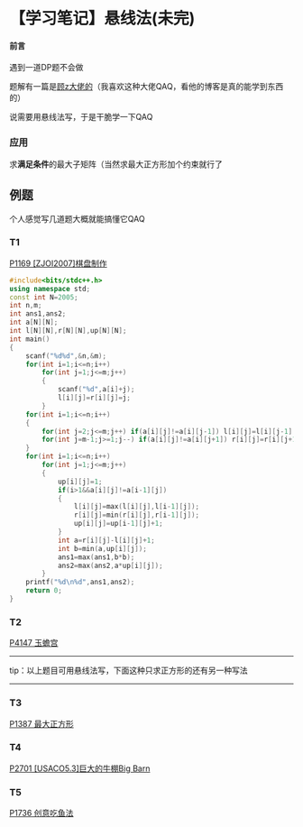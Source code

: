# 【学习笔记】悬线法(未完)

#### 前言

遇到一道DP题不会做

题解有一篇是[顾z大佬的](<https://rpdreamer.blog.luogu.org/p1169>)（我喜欢这种大佬QAQ，看他的博客是真的能学到东西的）

说需要用悬线法写，于是干脆学一下QAQ

### 应用

求**满足条件**的最大子矩阵（当然求最大正方形加个约束就行了

## 例题

个人感觉写几道题大概就能搞懂它QAQ

### T1

[P1169 [ZJOI2007]棋盘制作](<https://www.luogu.org/problemnew/show/P1169>)

```cpp
#include<bits/stdc++.h>
using namespace std;
const int N=2005;
int n,m;
int ans1,ans2;
int a[N][N];
int l[N][N],r[N][N],up[N][N];
int main()
{
    scanf("%d%d",&n,&m);
    for(int i=1;i<=n;i++)
        for(int j=1;j<=m;j++)
        {
            scanf("%d",a[i]+j);
            l[i][j]=r[i][j]=j;
        }
    for(int i=1;i<=n;i++)
    {
        for(int j=2;j<=m;j++) if(a[i][j]!=a[i][j-1]) l[i][j]=l[i][j-1];
        for(int j=m-1;j>=1;j--) if(a[i][j]!=a[i][j+1]) r[i][j]=r[i][j+1];
    }
    for(int i=1;i<=n;i++)
        for(int j=1;j<=m;j++)
        {
            up[i][j]=1;
            if(i>1&&a[i][j]!=a[i-1][j])
            {
                l[i][j]=max(l[i][j],l[i-1][j]);
                r[i][j]=min(r[i][j],r[i-1][j]);
                up[i][j]=up[i-1][j]+1;
            }
            int a=r[i][j]-l[i][j]+1;
            int b=min(a,up[i][j]);
            ans1=max(ans1,b*b);
            ans2=max(ans2,a*up[i][j]);
        }
    printf("%d\n%d",ans1,ans2);
    return 0;
}
```



### T2

[P4147 玉蟾宫](<https://www.luogu.org/problemnew/show/P4147>)

---

tip：以上题目可用悬线法写，下面这种只求正方形的还有另一种写法

---

### T3

[P1387 最大正方形](<https://www.luogu.org/problemnew/show/P1387>)

### T4

[P2701 [USACO5.3]巨大的牛棚Big Barn](<https://www.luogu.org/problemnew/show/P2701>)

### T5

[P1736 创意吃鱼法](<https://www.luogu.org/problemnew/show/P1736>)